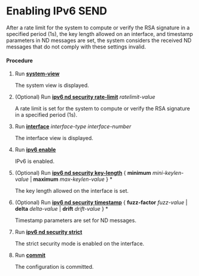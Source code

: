 Enabling IPv6 SEND
==================

After a rate limit for the system to compute or verify the RSA signature in a specified period (1s), the key length allowed on an interface, and timestamp parameters in ND messages are set, the system considers the received ND messages that do not comply with these settings invalid.

#### Procedure

1. Run [**system-view**](cmdqueryname=system-view)
   
   
   
   The system view is displayed.
2. (Optional) Run [**ipv6 nd security rate-limit**](cmdqueryname=ipv6+nd+security+rate-limit) *ratelimit-value*
   
   
   
   A rate limit is set for the system to compute or verify the RSA signature in a specified period (1s).
3. Run [**interface**](cmdqueryname=interface) *interface-type* *interface-number*
   
   
   
   The interface view is displayed.
4. Run [**ipv6 enable**](cmdqueryname=ipv6+enable)
   
   
   
   IPv6 is enabled.
5. (Optional) Run [**ipv6 nd security key-length**](cmdqueryname=ipv6+nd+security+key-length) { **minimum** *mini-keylen-value* | **maximum** *max-keylen-value* } \*
   
   
   
   The key length allowed on the interface is set.
6. (Optional) Run [**ipv6 nd security timestamp**](cmdqueryname=ipv6+nd+security+timestamp) { **fuzz-factor** *fuzz-value* | **delta** *delta-value* | **drift** *drift-value* } \*
   
   
   
   Timestamp parameters are set for ND messages.
7. Run [**ipv6 nd security strict**](cmdqueryname=ipv6+nd+security+strict)
   
   
   
   The strict security mode is enabled on the interface.
8. Run [**commit**](cmdqueryname=commit)
   
   
   
   The configuration is committed.